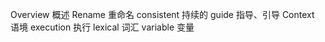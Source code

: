 Overview  概述
Rename  重命名
consistent 持续的
guide  指导、引导
Context 语境
execution 执行 
lexical 词汇
variable 变量